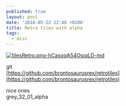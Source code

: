 ```yaml
---
published: true
layout: post
date: '2018-05-22 22:48 +0200'
title: Retro tiles with alpha
tags:
  - misc
---
```

[![tilesRetro.png-hCasoqA54OsiqLD-md](https://images.weserv.nl/?url=https://i.imgur.com/tFBDURil.png)](https://images.weserv.nl/?url=https://i.imgur.com/tFBDURi.png)

git  
[https://github.com/brontosaurusrex/retrotiles](https://github.com/brontosaurusrex/retrotiles)

nice ones  
grey_32_01_alpha
